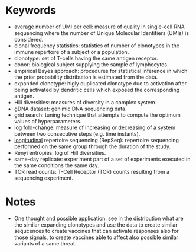 # Keywords
- average number of UMI per cell: measure of quality in single-cell RNA sequencing where the number of Unique Molecular Identifiers (UMIs) is considered.
- clonal frequency statistics: statistics of number of clonotypes in the immune repertoire of a subject or a population.
- clonotype: set of T-cells having the same antigen receptor.
- donor: biological subject supplying the sample of lymphocytes.
- empirical Bayes approach: procedures for statistical inference in which the prior probability distribution is estimated from the data.
- expanded clonotype: higly duplicated clonotype due to activation after being activated by dendritic cells which exposed the corresponding antigen.
- Hill diversities: measures of diversity in a complex system.
- gDNA dataset: genimic DNA sequencing data.
- grid search: tuning technique that attempts to compute the optimum values of hyperparameters.
- log fold-change: measure of increasing or decreasing of a system between two consecutive steps (e.g. time instants).
- [longitudinal](https://www.scribbr.com/methodology/longitudinal-study/) repertoire sequencing (RepSeq): repertoire sequencing performed on the same group through the duration of the study.
- Rényi entropies: log of Hill diversities.
- same-day replicate: experiment part of a set of experiments executed in the same conditions the same day.
- TCR read counts: T-Cell Receptor (TCR) counts resulting from a sequencing experiment.

# Notes
- One thought and possible application: see in the distribution what are the similar expanding clonotypes and use the data to create similar sequcences to create vaccines that can activate responses also for those signals, to create vaccines able to affect also possible similar variants of a same threat.
